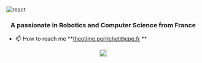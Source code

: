 <img src="https://github.com/TheoTime01/TheoTime01/blob/main/gif_intro.gif?raw=true" alt="react" align="center" width="" />
<h3 align="center">A passionate in Robotics and Computer Science from France</h3>

- 📫 How to reach me **theotime.perrichet@cpe.fr **



<p align="center">
<a href="https://www.linkedin.com/in/theotime-perrichet-b185a11a2" target="blank"><img align="center" src="https://cdn.jsdelivr.net/npm/simple-icons@3.0.1/icons/linkedin.svg" alt="Perrichet-Théotime" height="20" width="20" /></a>
</p>
